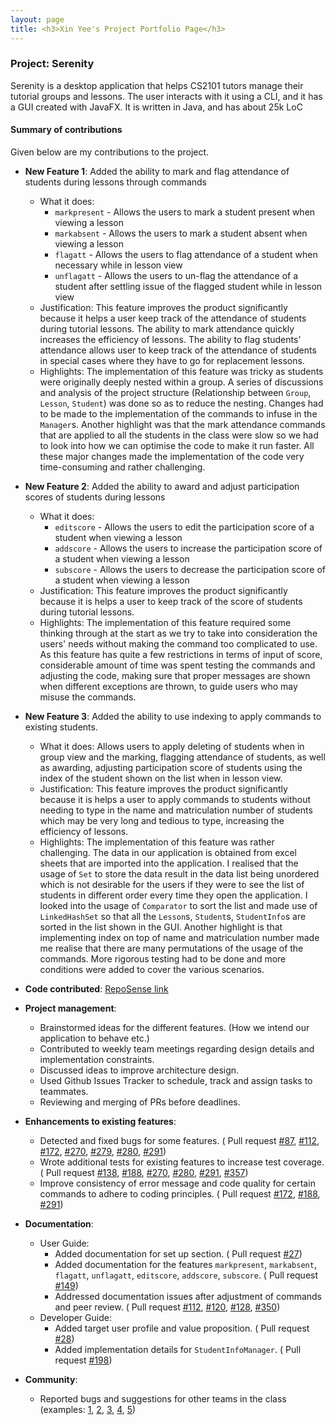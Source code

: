 ```yaml
---
layout: page
title: <h3>Xin Yee's Project Portfolio Page</h3>
---
```

### Project: Serenity
Serenity is a desktop application that helps CS2101 tutors manage their tutorial groups and lessons. 
The user interacts with it using a CLI, and it has a GUI created with JavaFX. 
It is written in Java, and has about 25k LoC
#### Summary of contributions
Given below are my contributions to the project.
* **New Feature 1**: Added the ability to mark and flag attendance of students during lessons through commands
  * What it does: 
      * `markpresent` - Allows the users to mark a student present when viewing a lesson
      * `markabsent` - Allows the users to mark a student absent when viewing a lesson
      * `flagatt` - Allows the users to flag attendance of a student when necessary while in lesson view
      * `unflagatt` - Allows the users to un-flag the attendance of a student after settling issue of the flagged 
                      student while in lesson view
  * Justification: This feature improves the product significantly because it helps a user keep track of the 
                   attendance of students during tutorial lessons. The ability to mark attendance quickly increases 
                   the efficiency of lessons. The ability to flag students' attendance allows user to keep track of 
                   the attendance of students in special cases where they have to go for replacement lessons.
  * Highlights: The implementation of this feature was tricky as students were originally deeply nested within a group. A series of 
                discussions and analysis of the project structure (Relationship between `Group`, `Lesson`,
                `Student`) was done so as to reduce the nesting. Changes had to be made to the implementation of the commands 
                to infuse in the `Manager`s. Another highlight was that the mark attendance commands that are applied to all the
                students in the class were slow so we had to look into how we can optimise the code to make it run
                faster. All these major changes made the implementation of the code very time-consuming and rather challenging.
* **New Feature 2**: Added the ability to award and adjust participation scores of students during lessons
  * What it does: 
    * `editscore` - Allows the users to edit the participation score of a student when viewing a lesson
    * `addscore` - Allows the users to increase the participation score of a student when viewing a lesson
    * `subscore` - Allows the users to decrease the participation score of a student when viewing a lesson
  * Justification: This feature improves the product significantly because it is helps a user to 
                       keep track of the score of students during tutorial lessons.
  * Highlights: The implementation of this feature required some thinking through at the start as we try to take into 
                consideration the users' needs without making the command too complicated to use. As this feature has 
                quite a few restrictions in terms of input of score, considerable amount of time was spent testing the commands and 
                adjusting the code, making sure that proper messages are shown when different exceptions are thrown, 
                to guide users who may misuse the commands.
    
* **New Feature 3**: Added the ability to use indexing to apply commands to existing students. 
  * What it does: Allows users to apply deleting of students when in group view and the marking, flagging attendance 
                  of students, as well as awarding, adjusting participation score of students using the index of the student 
                  shown on the list when in lesson view.
  * Justification: This feature improves the product significantly because it is helps a user to apply commands to students 
                   without needing to type in the name and matriculation number of students which may be very long and tedious to type, 
                   increasing the efficiency of lessons.
  * Highlights: The implementation of this feature was rather challenging. The data in our application is obtained 
                from excel sheets that are imported into the application. I realised that the usage of `Set` to store the 
                data result in the data list being unordered which is not desirable for the users if they were to see
                the list of students in different order every time they open the application. I looked into the usage of 
                `Comparator` to sort the list and made use of `LinkedHashSet` so that all the `Lesson`s, `Student`s, 
                `StudentInfo`s are sorted in the list shown in the GUI. Another highlight is that implementing index on top 
                of name and matriculation number made me realise that there are many permutations of the usage of the commands. 
                More rigorous testing had to be done and more conditions were added to cover the various scenarios.

* **Code contributed**: [RepoSense link](https://nus-cs2103-ay2021s1.github.io/tp-dashboard/#breakdown=true&search=xinyee20&sort=groupTitle&sortWithin=title&since=2020-08-14&timeframe=commit&mergegroup=&groupSelect=groupByRepos&checkedFileTypes=docs~functional-code~test-code~other)

* **Project management**: 
  * Brainstormed ideas for the different features. (How we intend our application to behave etc.)
  * Contributed to weekly team meetings regarding design details and implementation constraints.
  * Discussed ideas to improve architecture design.
  * Used Github Issues Tracker to schedule, track and assign tasks to teammates.
  * Reviewing and merging of PRs before deadlines.
  
* **Enhancements to existing features**:
    * Detected and fixed bugs for some features. ( Pull request 
    [#87](https://github.com/AY2021S1-CS2103T-W12-4/tp/pull/87),
    [#112](https://github.com/AY2021S1-CS2103T-W12-4/tp/pull/112),
    [#172](https://github.com/AY2021S1-CS2103T-W12-4/tp/pull/172),
    [#270](https://github.com/AY2021S1-CS2103T-W12-4/tp/pull/270),
    [#279](https://github.com/AY2021S1-CS2103T-W12-4/tp/pull/279),
    [#280](https://github.com/AY2021S1-CS2103T-W12-4/tp/pull/280),
    [#291](https://github.com/AY2021S1-CS2103T-W12-4/tp/pull/291))
    * Wrote additional tests for existing features to increase test coverage. ( Pull request
    [#138](https://github.com/AY2021S1-CS2103T-W12-4/tp/pull/138),
    [#188](https://github.com/AY2021S1-CS2103T-W12-4/tp/pull/188),
    [#270](https://github.com/AY2021S1-CS2103T-W12-4/tp/pull/270),
    [#280](https://github.com/AY2021S1-CS2103T-W12-4/tp/pull/280),
    [#291](https://github.com/AY2021S1-CS2103T-W12-4/tp/pull/291),
    [#357](https://github.com/AY2021S1-CS2103T-W12-4/tp/pull/357))
    * Improve consistency of error message and code quality for certain commands to adhere to coding principles. ( Pull request 
    [#172](https://github.com/AY2021S1-CS2103T-W12-4/tp/pull/172),
    [#188](https://github.com/AY2021S1-CS2103T-W12-4/tp/pull/188),
    [#291](https://github.com/AY2021S1-CS2103T-W12-4/tp/pull/291))

* **Documentation**:
  * User Guide:
      * Added documentation for set up section. ( Pull request
      [#27](https://github.com/AY2021S1-CS2103T-W12-4/tp/pull/27))
      * Added documentation for the features `markpresent`, `markabsent`, `flagatt`, `unflagatt`, `editscore`,
      `addscore`, `subscore`. ( Pull request 
      [#149](https://github.com/AY2021S1-CS2103T-W12-4/tp/pull/149))
      * Addressed documentation issues after adjustment of commands and peer review. ( Pull request 
      [#112](https://github.com/AY2021S1-CS2103T-W12-4/tp/pull/112),
      [#120](https://github.com/AY2021S1-CS2103T-W12-4/tp/pull/120),
      [#128](https://github.com/AY2021S1-CS2103T-W12-4/tp/pull/128),
      [#350](https://github.com/AY2021S1-CS2103T-W12-4/tp/pull/350))
  * Developer Guide:
      * Added target user profile and value proposition. ( Pull request
      [#28](https://github.com/AY2021S1-CS2103T-W12-4/tp/pull/28))
      * Added implementation details for `StudentInfoManager`. ( Pull request 
      [#198](https://github.com/AY2021S1-CS2103T-W12-4/tp/pull/198))


* **Community**:
  * Reported bugs and suggestions for other teams in the class (examples: 
    [1](https://github.com/AY2021S1-CS2103T-W13-2/tp/issues/110),
    [2](https://github.com/AY2021S1-CS2103T-W13-2/tp/issues/111), 
    [3](https://github.com/AY2021S1-CS2103T-W13-2/tp/issues/112),
    [4](https://github.com/AY2021S1-CS2103T-W13-2/tp/issues/113),
    [5](https://github.com/AY2021S1-CS2103T-W13-2/tp/issues/114))

